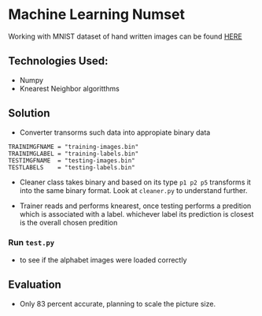 # Machine Learning Numset
Working with MNIST dataset of hand written images can be found [HERE](http://yann.lecun.com/exdb/mnist/)
## Technologies Used:
* Numpy 
* Knearest Neighbor algoritthms
## Solution
* Converter transorms such data into appropiate binary data
```
TRAINIMGFNAME = "training-images.bin"
TRAINIMGLABEL = "training-labels.bin"
TESTIMGFNAME  = "testing-images.bin"
TESTLABELS    = "testing-labels.bin"
```
* Cleaner class takes binary and based on its type `p1 p2 p5` transforms it into the same binary format. Look at `cleaner.py` to understand further.

* Trainer reads and performs knearest, once testing performs a predition which is associated with a label. whichever label its prediction is closest is the overall chosen predition

### Run `test.py` 
* to see if the alphabet images were loaded correctly
## Evaluation 
* Only 83 percent accurate, planning to scale the picture size.
